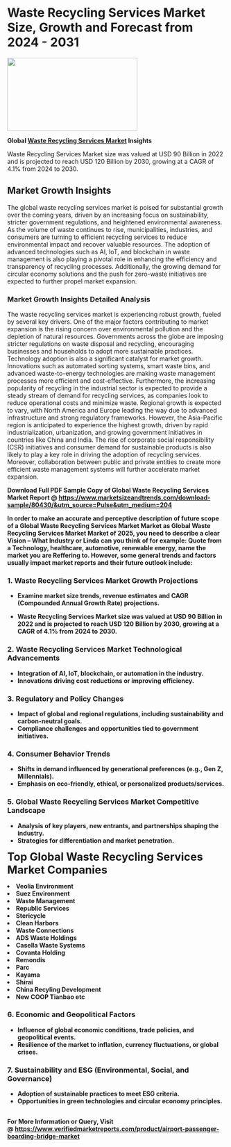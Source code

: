 <H1>Waste Recycling Services Market Size, Growth and Forecast from 2024 - 2031</H1><img class="aligncenter size-medium wp-image-584254" src="https://thirdeyenews.in/wp-content/uploads/2024/09/Global-Market-Research-300x168.jpeg" alt="" width="300" height="168" /><p><strong>Global&nbsp;<a href="https://www.marketsizeandtrends.com/download-sample/80430/&amp;utm_source=Pulse&amp;utm_medium=204">Waste Recycling Services Market</a> Insights</strong></p><p>Waste Recycling Services Market size was valued at USD 90 Billion in 2022 and is projected to reach USD 120 Billion by 2030, growing at a CAGR of 4.1% from 2024 to 2030.</p><p><h2>Market Growth Insights</h2> The global waste recycling services market is poised for substantial growth over the coming years, driven by an increasing focus on sustainability, stricter government regulations, and heightened environmental awareness. As the volume of waste continues to rise, municipalities, industries, and consumers are turning to efficient recycling services to reduce environmental impact and recover valuable resources. The adoption of advanced technologies such as AI, IoT, and blockchain in waste management is also playing a pivotal role in enhancing the efficiency and transparency of recycling processes. Additionally, the growing demand for circular economy solutions and the push for zero-waste initiatives are expected to further propel market expansion. <p><strong></strong></p> <h3>Market Growth Insights Detailed Analysis</h3> The waste recycling services market is experiencing robust growth, fueled by several key drivers. One of the major factors contributing to market expansion is the rising concern over environmental pollution and the depletion of natural resources. Governments across the globe are imposing stricter regulations on waste disposal and recycling, encouraging businesses and households to adopt more sustainable practices. Technology adoption is also a significant catalyst for market growth. Innovations such as automated sorting systems, smart waste bins, and advanced waste-to-energy technologies are making waste management processes more efficient and cost-effective. Furthermore, the increasing popularity of recycling in the industrial sector is expected to provide a steady stream of demand for recycling services, as companies look to reduce operational costs and minimize waste. Regional growth is expected to vary, with North America and Europe leading the way due to advanced infrastructure and strong regulatory frameworks. However, the Asia-Pacific region is anticipated to experience the highest growth, driven by rapid industrialization, urbanization, and growing government initiatives in countries like China and India. The rise of corporate social responsibility (CSR) initiatives and consumer demand for sustainable products is also likely to play a key role in driving the adoption of recycling services. Moreover, collaboration between public and private entities to create more efficient waste management systems will further accelerate market expansion. <p><strong></p><p><span class=""><strong>Download Full PDF Sample Copy of Global Waste Recycling Services Market Report</strong> @ <a href="https://www.marketsizeandtrends.com/download-sample/80430/&amp;utm_source=Pulse&amp;utm_medium=204" target="_blank">https://www.marketsizeandtrends.com/download-sample/80430/&amp;utm_source=Pulse&amp;utm_medium=204</a></span></p><p>In order to make an accurate and perceptive description of future scope of a Global&nbsp;Waste Recycling Services Market Market as Global&nbsp;Waste Recycling Services Market Market of 2025, you need to describe a clear Vision &ndash; What Industry or Linda can you think of for example: Quote from a Technology, healthcare, automotive, renewable energy, name the market you are Reffering to. However, some general trends and factors usually impact market reports and their future outlook include:</p><h3>1.&nbsp;<strong>Waste Recycling Services Market Growth Projections</strong></h3><ul><li>Examine market size trends, revenue estimates and CAGR (Compounded Annual Growth Rate) projections.</li><li><p>Waste Recycling Services Market size was valued at USD 90 Billion in 2022 and is projected to reach USD 120 Billion by 2030, growing at a CAGR of 4.1% from 2024 to 2030.</p></li></ul><h3>2.&nbsp;<strong>Waste Recycling Services Market Technological Advancements</strong></h3><ul><li>Integration of AI, IoT, blockchain, or automation in the industry.</li><li>Innovations driving cost reductions or improving efficiency.</li></ul><h3>3.&nbsp;<strong>Regulatory and Policy Changes</strong></h3><ul><li>Impact of global and regional regulations, including sustainability and carbon-neutral goals.</li><li>Compliance challenges and opportunities tied to government initiatives.</li></ul><h3>4.&nbsp;<strong>Consumer Behavior Trends</strong></h3><ul><li>Shifts in demand influenced by generational preferences (e.g., Gen Z, Millennials).</li><li>Emphasis on eco-friendly, ethical, or personalized products/services.</li></ul><h3>5.&nbsp;<strong>Global Waste Recycling Services Market Competitive Landscape</strong></h3><ul><li>Analysis of key players, new entrants, and partnerships shaping the industry.</li><li>Strategies for differentiation and market penetration.</li></ul><p data-pm-slice="1 1 []"><span style="color: inherit; font-family: inherit; font-size: 25px;">Top Global Waste Recycling Services Market Companies</span></p><div class="" data-test-id=""><p><li>Veolia Environment</li><li> Suez Environment</li><li> Waste Management</li><li> Republic Services</li><li> Stericycle</li><li> Clean Harbors</li><li> Waste Connections</li><li> ADS Waste Holdings</li><li> Casella Waste Systems</li><li> Covanta Holding</li><li> Remondis</li><li> Parc</li><li> Kayama</li><li> Shirai</li><li> China Recyling Development</li><li> New COOP Tianbao etc</li></p></div><h3>6.&nbsp;<strong>Economic and Geopolitical Factors</strong></h3><ul><li>Influence of global economic conditions, trade policies, and geopolitical events.</li><li>Resilience of the market to inflation, currency fluctuations, or global crises.</li></ul><h3>7.&nbsp;<strong>Sustainability and ESG (Environmental, Social, and Governance)</strong></h3><ul><li>Adoption of sustainable practices to meet ESG criteria.</li><li>Opportunities in green technologies and circular economy principles.</li></ul><h2><strong style="font-size: 14px;">For More Information or Query, Visit @&nbsp;</strong><a style="background-color: #ffffff; font-size: 14px;" href="https://www.marketsizeandtrends.com/report/waste-recycling-services-market/" target="_blank">https://www.verifiedmarketreports.com/product/airport-passenger-boarding-bridge-market</a></h2>

